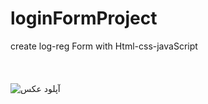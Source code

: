 # loginFormProject
create log-reg Form with Html-css-javaScript
<br><br><br><br>
<img src="https://s6.uupload.ir/files/تمرین_فرم_لاگین_و_ریجستر_(1)_t8dw.png" border="0" alt="آپلود عکس" />
